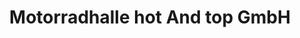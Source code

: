 ---
title: "Motorradhalle hot And top GmbH"
url: /rodgau/motorradhalle-hot-and-top-gmbh/
shop: Motorrad
---